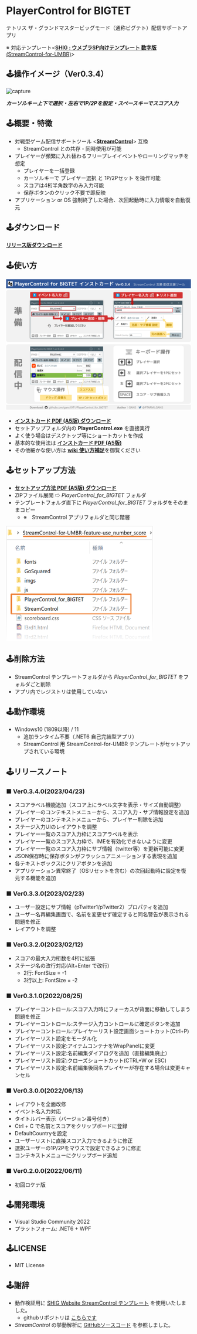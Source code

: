 # PlayerControl for BIGTET
テトリス ザ・グランドマスタービッグモード（通称ビグテト）配信サポートアプリ

※ 対応テンプレート<[**SHIG : ウメブラSP向けテンプレート 数字版** (StreamControl-for-UMBR)](http://shigaming.com/2018/11/30/streamcontroltemplate2019/)> 

## 🕹️操作イメージ（Ver0.3.4）
![capture](https://user-images.githubusercontent.com/7456610/233826620-a6e47a2f-7f84-4cbc-bcd4-ca7977387932.gif)

***カーソルキー上下で選択・左右で1P/2Pを設定・スペースキーでスコア入力***

## 🕹️概要・特徴

- 対戦型ゲーム配信サポートツール <[**StreamControl**](http://streamcontroljapan.blog.jp/)> 互換
  - StreamControl との共存・同時使用が可能
- プレイヤーが頻繁に入れ替わるフリープレイイベントやローリングマッチを想定
  - プレイヤーを一括登録
  - カーソルキーで プレイヤー選択 と 1P/2Pセット を操作可能
  - スコアは4桁半角数字のみ入力可能
  - 保存ボタンのクリック不要で即反映
- アプリケーション or OS 強制終了した場合、次回起動時に入力情報を自動復元

## 🕹️ダウンロード

[**リリース版ダウンロード**](https://github.com/gans1971/PlayerControl_for_BIGTET/releases/)

## 🕹️使い方
![InstCard](Images/InstCard.png)
- [**インストカード PDF (A5版) ダウンロード**](/Manual/PlayerControlForBIGTET_InstCard_v0.3.4.pdf)
- セットアップフォルダ内の **PlayerControl.exe** を直接実行
- よく使う場合はデスクトップ等にショートカットを作成
- 基本的な使用法は [**インストカード PDF (A5版)**](/Manual/PlayerControlForBIGTET_InstCard_v0.3.1.pdf) 
- その他細かな使い方は [**wiki 使い方補足**](https://github.com/gans1971/PlayerControl_for_BIGTET/wiki/%E4%BD%BF%E3%81%84%E6%96%B9-%E8%A3%9C%E8%B6%B3)を御覧ください

## 🕹️セットアップ方法
- [**セットアップ方法 PDF (A5版) ダウンロード**](/Manual/PlayerControlForBIGTET_Setup.pdf)
- ZIPファイル展開 ⇨ *PlayerControl_for_BIGTET* フォルダ
- テンプレートフォルダ直下に *PlayerControl_for_BIGTET* フォルダをそのままコピー
  - ※　StreamControl アプリフォルダと同じ階層
<img src="Images/Setup.png" width="400px">

## 🕹️削除方法

- StreamControl テンプレートフォルダから *PlayerControl_for_BIGTET* をフォルダごと削除
- アプリ内でレジストリは使用していない

## 🕹️動作環境

- Windows10 (1809以降)  /  11
  - 追加ランタイム不要（.NET6 自己完結型アプリ）
  - StreamControl 用 StreamControl-for-UMBR テンプレートがセットアップされている環境

## 🕹️リリースノート

### ■ Ver0.3.4.0(2023/04/23)
- スコアラベル機能追加（スコア上にラベル文字を表示・サイズ自動調整）
- プレイヤーのコンテキストメニューから、スコア入力・サブ情報設定を追加
- プレイヤーのコンテキストメニューから、プレイヤー削除を追加
- ステージ入力UIのレイアウトを調整
- プレイヤー一覧のスコア入力枠にスコアラベルを表示
- プレイヤー一覧のスコア入力枠で、IMEを有効化できないように変更
- プレイヤー一覧のスコア入力枠にサブ情報（twitter等）を更新可能に変更
- JSON保存時に保存ボタンがフラッシュアニメーションする表現を追加
- 各テキストボックスにクリアボタンを追加
- アプリケーション異常終了（OSリセットを含む）の次回起動時に設定を復元する機能を追加

### ■ Ver0.3.3.0(2023/02/23)
- ユーザー設定にサブ情報（pTwitter1/pTwitter2）プロパティを追加
- ユーザー名再編集画面で、名前を変更せず確定すると同名警告が表示される問題を修正
- レイアウトを調整

### ■ Ver0.3.2.0(2023/02/12)
- スコアの最大入力桁数を4桁に拡張
- ステージ名の改行対応(Alt+Enter で改行)
  - 2行: FontSize = -1  
  - 3行以上: FontSize = -2  

### ■ Ver0.3.1.0(2022/06/25)
- プレイヤーコントロール:スコア入力時にフォーカスが背面に移動してしまう問題を修正
- プレイヤーコントロール:ステージ入力コントロールに確定ボタンを追加
- プレイヤーコントロール:プレイヤーリスト設定画面ショートカット(Ctrl+P)
- プレイヤーリスト設定をモーダル化
- プレイヤーリスト設定:アイテムコンテナをWrapPanelに変更
- プレイヤーリスト設定:名前編集ダイアログを追加（直接編集廃止）
- プレイヤーリスト設定:クローズショートカット(CTRL+W or ESC)
- プレイヤーリスト設定:名前編集後同名プレイヤーが存在する場合は変更キャンセル

### ■ Ver0.3.0.0(2022/06/13)

- レイアウトを全面改修
- イベント名入力対応
- タイトルバー表示（バージョン番号付き）
- Ctrl + C で名前とスコアをクリップボードに登録
- DefaultCountryを設定
- ユーザーリストに直接スコア入力できるように修正
- 選択ユーザーの1P/2Pをマウスで設定できるように修正
- コンテキストメニューにクリップボード追加

### ■ Ver0.2.0.0(2022/06/11)

- 初回ロケテ版

## 🕹️開発環境

- Visual Studio Community 2022
- プラットフォーム: .NET6 + WPF

## 🕹️LICENSE

- MIT License

## 🕹️謝辞

- 動作検証用に [SHIG Website StreamControl テンプレート](http://shigaming.com/2018/11/30/streamcontroltemplate2019/) を使用いたしました。
  - githubリポジトリは [こちらです](https://github.com/Pon57/StreamControl-for-UMBR)
- *StreamControl* の挙動解析に [GitHubソースコード](https://github.com/farpenoodle/StreamControl) を参照しました。
